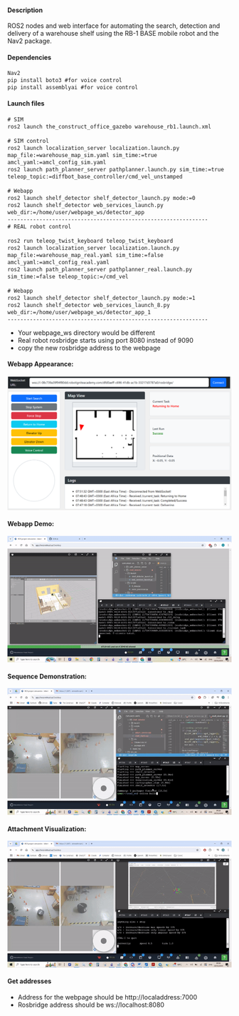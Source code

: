 #### Description
ROS2 nodes and web interface for automating the search, detection and delivery of a warehouse shelf using the RB-1 BASE mobile robot and the Nav2 package.

#### Dependencies
```
Nav2
pip install boto3 #for voice control
pip install assemblyai #for voice control
```

#### Launch files
```
# SIM
ros2 launch the_construct_office_gazebo warehouse_rb1.launch.xml

# SIM control
ros2 launch localization_server localization.launch.py map_file:=warehouse_map_sim.yaml sim_time:=true amcl_yaml:=amcl_config_sim.yaml
ros2 launch path_planner_server pathplanner.launch.py sim_time:=true teleop_topic:=diffbot_base_controller/cmd_vel_unstamped

# Webapp
ros2 launch shelf_detector shelf_detector_launch.py mode:=0
ros2 launch shelf_detector web_services_launch.py web_dir:=/home/user/webpage_ws/detector_app
---------------------------------------------------------------
# REAL robot control

ros2 run teleop_twist_keyboard teleop_twist_keyboard 
ros2 launch localization_server localization.launch.py map_file:=warehouse_map_real.yaml sim_time:=false amcl_yaml:=amcl_config_real.yaml
ros2 launch path_planner_server pathplanner_real.launch.py sim_time:=false teleop_topic:=/cmd_vel

# Webapp
ros2 launch shelf_detector shelf_detector_launch.py mode:=1
ros2 launch shelf_detector web_services_launch_8.py web_dir:=/home/user/webpage_ws/detector_app_1
---------------------------------------------------------------
```
* Your webpage_ws directory would be different
* Real robot rosbridge starts using port 8080 instead of 9090
* copy the new rosbridge address to the webpage 

#### Webapp Appearance:
![](https://github.com/A7med205/shelf_detector/blob/main/media/App.PNG)

#### Webapp Demo:
![](https://github.com/A7med205/shelf_detector/blob/main/media/Demo.gif)

#### Sequence Demonstration:
![](https://github.com/A7med205/shelf_detector/blob/main/media/Full.gif)

#### Attachment Visualization:
![](https://github.com/A7med205/shelf_detector/blob/main/media/Attach.gif)

#### Get addresses
- Address for the webpage should be http://localaddress:7000
- Rosbridge address should be ws://localhost:8080 

